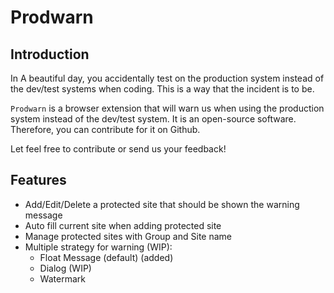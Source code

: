 # Prodwarn

## Introduction

In A beautiful day, you accidentally test on the production system instead of the dev/test systems when coding. This is a way that the incident is to be.

`Prodwarn` is a browser extension that will warn us when using the production system instead of the dev/test system. It is an open-source software. Therefore, you can contribute for it on Github.

Let feel free to contribute or send us your feedback!

## Features

- Add/Edit/Delete a protected site that should be shown the warning message
- Auto fill current site when adding protected site
- Manage protected sites with Group and Site name
- Multiple strategy for warning (WIP):
  + Float Message (default) (added)
  + Dialog (WIP)
  + Watermark
